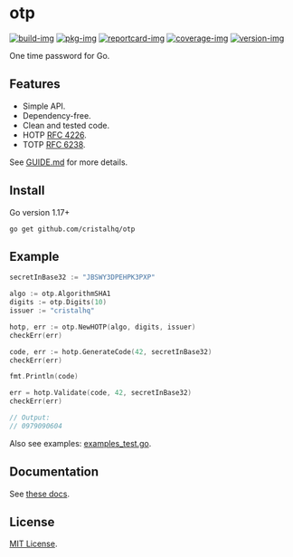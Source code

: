 # otp

[![build-img]][build-url]
[![pkg-img]][pkg-url]
[![reportcard-img]][reportcard-url]
[![coverage-img]][coverage-url]
[![version-img]][version-url]

One time password for Go.

## Features

* Simple API.
* Dependency-free.
* Clean and tested code.
* HOTP [RFC 4226](https://datatracker.ietf.org/doc/html/rfc4226).
* TOTP [RFC 6238](https://datatracker.ietf.org/doc/html/rfc6238).

See [GUIDE.md](https://github.com/cristalhq/otp/blob/main/GUIDE.md) for more details.

## Install

Go version 1.17+

```
go get github.com/cristalhq/otp
```

## Example

```go
secretInBase32 := "JBSWY3DPEHPK3PXP"

algo := otp.AlgorithmSHA1
digits := otp.Digits(10)
issuer := "cristalhq"

hotp, err := otp.NewHOTP(algo, digits, issuer)
checkErr(err)

code, err := hotp.GenerateCode(42, secretInBase32)
checkErr(err)

fmt.Println(code)

err = hotp.Validate(code, 42, secretInBase32)
checkErr(err)

// Output:
// 0979090604
```

Also see examples: [examples_test.go](https://github.com/cristalhq/otp/blob/main/example_test.go).

## Documentation

See [these docs][pkg-url].

## License

[MIT License](LICENSE).

[build-img]: https://github.com/cristalhq/otp/workflows/build/badge.svg
[build-url]: https://github.com/cristalhq/otp/actions
[pkg-img]: https://pkg.go.dev/badge/cristalhq/otp
[pkg-url]: https://pkg.go.dev/github.com/cristalhq/otp
[reportcard-img]: https://goreportcard.com/badge/cristalhq/otp
[reportcard-url]: https://goreportcard.com/report/cristalhq/otp
[coverage-img]: https://codecov.io/gh/cristalhq/otp/branch/main/graph/badge.svg
[coverage-url]: https://codecov.io/gh/cristalhq/otp
[version-img]: https://img.shields.io/github/v/release/cristalhq/otp
[version-url]: https://github.com/cristalhq/otp/releases
